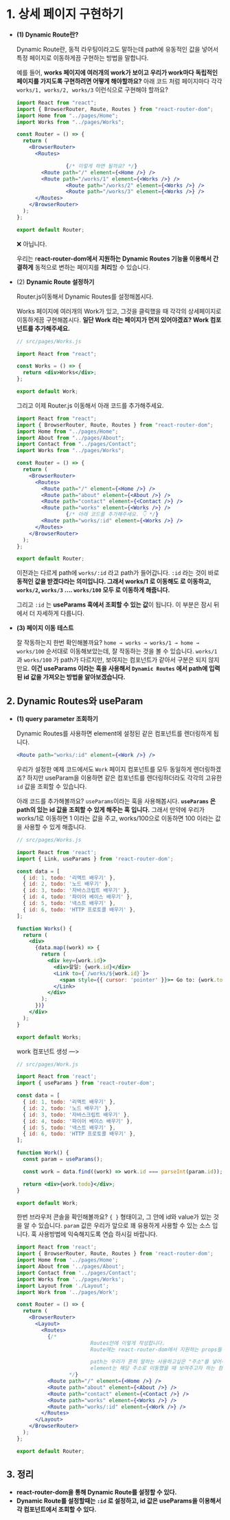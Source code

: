 
# 1. 상세 페이지 구현하기

-   **(1) Dynamic Route란?**
    
    Dynamic Route란, 동적 라우팅이라고도 말하는데 path에 유동적인 값을 넣어서 특정 페이지로 이동하게끔 구현하는 방법을 말합니다.
    
    예를 들어, **works 페이지에 여러개의 work가 보이고 우리가 work마다 독립적인 페이지를 가지도록 구현하려면 어떻게 해야할까요?** 아래 코드 처럼 페이지마다 각각 `works/1, works/2, works/3` 이런식으로 구현해야 할까요?
    
    ```jsx
    import React from "react";
    import { BrowserRouter, Route, Routes } from "react-router-dom";
    import Home from "../pages/Home";
    import Works from "../pages/Works";
    
    const Router = () => {
      return (
        <BrowserRouter>
          <Routes>
    
    				{/* 이렇게 하면 될까요? */}
            <Route path="/" element={<Home />} />
            <Route path="/works/1" element={<Works />} />
    				<Route path="/works/2" element={<Works />} />
    				<Route path="/works/3" element={<Works />} />
          </Routes>
        </BrowserRouter>
      );
    };
    
    export default Router;
    ```
    
    ❌ 아닙니다.
    
    우리는 r**eact-router-dom에서 지원하는 Dynamic Routes 기능을 이용해서 간결하게** 동적으로 변하는 페이지를 **처리**할 수 있습니다.
    
-   (2) **Dynamic Route 설정하기**
    
    Router.js이동해서 Dynamic Routes를 설정해봅시다.
    
    Works 페이지에 여러개의 Work가 있고, 그것을 클릭했을 때 각각의 상세페이지로 이동하게끔 구현해봅시다. **일단 Work 라는 페이지가 먼저 있어야겠죠? Work 컴포넌트를 추가해주세요.**
    
    ```jsx
    // src/pages/Works.js
    
    import React from "react";
    
    const Works = () => {
      return <div>Works</div>;
    };
    
    export default Work;
    ```
    
    그리고 이제 Router.js 이동해서 아래 코드를 추가해주세요.
    
    ```jsx
    import React from "react";
    import { BrowserRouter, Route, Routes } from "react-router-dom";
    import Home from "../pages/Home";
    import About from "../pages/About";
    import Contact from "../pages/Contact";
    import Works from "../pages/Works";
    
    const Router = () => {
      return (
        <BrowserRouter>
          <Routes>
            <Route path="/" element={<Home />} />
            <Route path="about" element={<About />} />
            <Route path="contact" element={<Contact />} />
            <Route path="works" element={<Works />} />
    				{/* 아래 코드를 추가해주세요. 👇 */}
            <Route path="works/:id" element={<Works />} />
          </Routes>
        </BrowserRouter>
      );
    };
    
    export default Router;
    ```
    
    이전과는 다르게 path에 `works/:id` 라고 path가 들어갑니다. `:id` 라는 것이 바로 **동적인 값을 받겠다라는 의미입니다. 그래서 works/1 로 이동해도 <Work /> 로 이동하고, `works/2`, `works/3` …. `works/100` 모두 <Work /> 로 이동하게 해줍니다.**
    
    그리고 `:id` 는 **useParams 훅에서 조회할 수 있는 값**이 됩니다. 이 부분은 잠시 뒤에서 더 자세하게 다룹니다.
    
-   **(3) 페이지 이동 테스트**
    
    잘 작동하는지 한번 확인해볼까요? `home → works → works/1 → home → works/100` 순서대로 이동해보았는데, 잘 작동하는 것을 볼 수 있습니다. `works/1` 과 `works/100` 가 path가 다르지만, 보여지는 컴포넌트가 같아서 구분은 되지 않지만요. **이건 useParams 이라는 훅을 사용해서 `Dynamic Routes` 에서 path에 입력된 id 값을 가져오는 방법을 알아보겠습니다.**
 
## 2. Dynamic Routes와 useParam

-   **(1) query parameter 조회하기**
    
    Dynamic Routes를 사용하면 element에 설정된 같은 컴포넌트를 렌더링하게 됩니다.
    
    ```jsx
    <Route path="works/:id" element={<Work />} />
    ```
    
    우리가 설정한 예제 코드에서도 `Work` 페이지 컴포넌트를 모두 동일하게 렌더링하겠죠? 하지만 useParam을 이용하면 같은 컴포넌트를 렌더링하더라도 각각의 고유한 `id` 값을 조회할 수 있습니다.
    
    아래 코드를 추가해볼까요? `useParams`이라는 훅을 사용해봅시다. **`useParams` 은 path의 있는 id 값을 조회할 수 있게 해주는 훅 입니다.** 그래서 만약에 우리가 works/1로 이동하면 1 이라는 값을 주고, works/100으로 이동하면 100 이라는 값을 사용할 수 있게 해줍니다.
    
    ```jsx
    // src/pages/Works.js
    
    import React from 'react';
    import { Link, useParams } from 'react-router-dom';
    
    const data = [
      { id: 1, todo: '리액트 배우기' },
      { id: 2, todo: '노드 배우기' },
      { id: 3, todo: '자바스크립트 배우기' },
      { id: 4, todo: '파이어 베이스 배우기' },
      { id: 5, todo: '넥스트 배우기' },
      { id: 6, todo: 'HTTP 프로토콜 배우기' },
    ];
    
    function Works() {
      return (
        <div>
          {data.map((work) => {
            return (
              <div key={work.id}>
                <div>할일: {work.id}</div>
                <Link to={`/works/${work.id}`}>
                  <span style={{ cursor: 'pointer' }}>➡️ Go to: {work.todo}</span>
                </Link>
              </div>
            );
          })}
        </div>
      );
    }
    
    export default Works;
    ```
    
    work 컴포넌트 생성 —>
    
    ```jsx
    // src/pages/Work.js
    
    import React from 'react';
    import { useParams } from 'react-router-dom';
    
    const data = [
      { id: 1, todo: '리액트 배우기' },
      { id: 2, todo: '노드 배우기' },
      { id: 3, todo: '자바스크립트 배우기' },
      { id: 4, todo: '파이어 베이스 배우기' },
      { id: 5, todo: '넥스트 배우기' },
      { id: 6, todo: 'HTTP 프로토콜 배우기' },
    ];
    
    function Work() {
      const param = useParams();
    
      const work = data.find((work) => work.id === parseInt(param.id));
    
      return <div>{work.todo}</div>;
    }
    
    export default Work;
    ```
    
    한번 브라우저 콘솔을 확인해볼까요? `{ }` 형태이고, 그 안에 id와 value가 있는 것을 알 수 있습니다. `param` 값은 우리가 앞으로 꽤 유용하게 사용할 수 있는 소스 입니다. 훅 사용방법에 익숙해지도록 연습 하시길 바랍니다.
    
    ```jsx
    import React from 'react';
    import { BrowserRouter, Route, Routes } from 'react-router-dom';
    import Home from '../pages/Home';
    import About from '../pages/About';
    import Contact from '../pages/Contact';
    import Works from '../pages/Works';
    import Layout from './Layout';
    import Work from '../pages/Work';
    
    const Router = () => {
      return (
        <BrowserRouter>
          <Layout>
            <Routes>
              {/* 
    						Routes안에 이렇게 작성합니다. 
    						Route에는 react-router-dom에서 지원하는 props들이 있습니다.
    
    						path는 우리가 흔히 말하는 사용하고싶은 "주소"를 넣어주면 됩니다.
    						element는 해당 주소로 이동했을 때 보여주고자 하는 컴포넌트를 넣어줍니다.
    				 */}
              <Route path="/" element={<Home />} />
              <Route path="about" element={<About />} />
              <Route path="contact" element={<Contact />} />
              <Route path="works" element={<Works />} />
              <Route path="works/:id" element={<Work />} />
            </Routes>
          </Layout>
        </BrowserRouter>
      );
    };
    
    export default Router;
    ```
    

## 3. 정리

-   **react-router-dom을 통해 Dynamic Route를 설정할 수 있다.**
-   **Dynamic Route를 설정할때는 `:id` 로 설정하고, id 값은 useParams을 이용해서 각 컴포넌트에서 조회할 수 있다.**